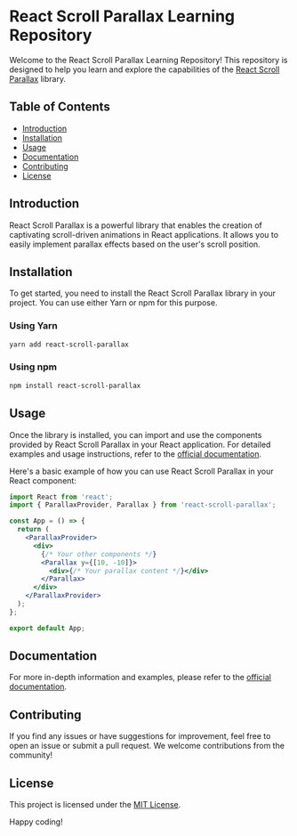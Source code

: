 # React Scroll Parallax Learning Repository

Welcome to the React Scroll Parallax Learning Repository! This repository is designed to help you learn and explore the capabilities of the [React Scroll Parallax](https://react-scroll-parallax.damnthat.tv/docs/intro) library.

## Table of Contents

- [Introduction](#introduction)
- [Installation](#installation)
- [Usage](#usage)
- [Documentation](#documentation)
- [Contributing](#contributing)
- [License](#license)

## Introduction

React Scroll Parallax is a powerful library that enables the creation of captivating scroll-driven animations in React applications. It allows you to easily implement parallax effects based on the user's scroll position.

## Installation

To get started, you need to install the React Scroll Parallax library in your project. You can use either Yarn or npm for this purpose.

### Using Yarn

```bash
yarn add react-scroll-parallax
```

### Using npm

```bash
npm install react-scroll-parallax
```

## Usage

Once the library is installed, you can import and use the components provided by React Scroll Parallax in your React application. For detailed examples and usage instructions, refer to the [official documentation](https://react-scroll-parallax.damnthat.tv/docs/intro).

Here's a basic example of how you can use React Scroll Parallax in your React component:

```jsx
import React from 'react';
import { ParallaxProvider, Parallax } from 'react-scroll-parallax';

const App = () => {
  return (
    <ParallaxProvider>
      <div>
        {/* Your other components */}
        <Parallax y={[10, -10]}>
          <div>{/* Your parallax content */}</div>
        </Parallax>
      </div>
    </ParallaxProvider>
  );
};

export default App;
```

## Documentation

For more in-depth information and examples, please refer to the [official documentation](https://react-scroll-parallax.damnthat.tv/docs/intro).

## Contributing

If you find any issues or have suggestions for improvement, feel free to open an issue or submit a pull request. We welcome contributions from the community!

## License

This project is licensed under the [MIT License](LICENSE).

Happy coding!

